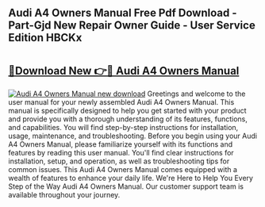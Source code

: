 ## Audi A4 Owners Manual Free Pdf Download - Part-Gjd New Repair Owner Guide - User Service Edition HBCKx

# <h2><a href="http://bc46136.oget.top/?id=Audi+A4+Owners+Manual">🔗Download New 👉🔴 Audi A4 Owners Manual</a></h2>

[![Audi A4 Owners Manual new download](https://i.imgur.com/5g1atiW.png)](http://bc46136.oget.top/?id=Audi+A4+Owners+Manual)
Greetings and welcome to the user manual for your newly assembled Audi A4 Owners Manual. This manual is specifically designed to help you get started with your product and provide you with a thorough understanding of its features, functions, and capabilities. You will find step-by-step instructions for installation, usage, maintenance, and troubleshooting. Before you begin using your Audi A4 Owners Manual, please familiarize yourself with its functions and features by reading this user manual. You'll find clear instructions for installation, setup, and operation, as well as troubleshooting tips for common issues. This Audi A4 Owners Manual comes equipped with a wealth of features to enhance your daily life. We're Here to Help You Every Step of the Way Audi A4 Owners Manual. Our customer support team is available throughout your journey.
